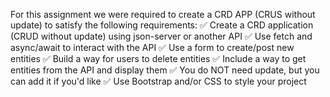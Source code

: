 For this assignment we were required to create a CRD APP (CRUS without update) to satisfy the following requirements:
✅ Create a CRD application (CRUD without update) using json-server or another API
✅ Use fetch and async/await to interact with the API
✅ Use a form to create/post new entities
✅ Build a way for users to delete entities
✅ Include a way to get entities from the API and display them
✅ You do NOT need update, but you can add it if you'd like
✅ Use Bootstrap and/or CSS to style your project
